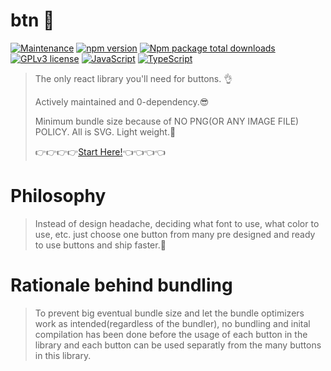 # btn 📱
[![Maintenance](https://img.shields.io/badge/Maintained%3F-yes-green.svg)](https://GitHub.com/Naereen/StrapDown.js/graphs/commit-activity) [![npm version](https://badge.fury.io/js/btnjs.svg)](https://badge.fury.io/js/btnjs) [![Npm package total downloads](https://badgen.net/npm/dt/btnjs)](https://www.npmjs.com/package/btnjs) [![GPLv3 license](https://img.shields.io/badge/License-GPLv3-blue.svg)](http://perso.crans.org/besson/LICENSE.html) [![JavaScript](https://img.shields.io/badge/--F7DF1E?logo=javascript&logoColor=000)](https://www.javascript.com/) [![TypeScript](https://badgen.net/badge/icon/typescript?icon=typescript&label)](https://typescriptlang.org)
> The only react library you'll need for buttons. 👌
>
> Actively maintained and 0-dependency.😎
> 
> Minimum bundle size because of NO PNG(OR ANY IMAGE FILE) POLICY. All is SVG. Light weight.🦋
>
>👉👉👉👉[Start Here!](https://mediumspringgreen.github.io/btn/)👈👈👈👈

# Philosophy
> Instead of design headache, deciding what font to use, what color to use, etc. just choose one button from many pre designed and ready to use buttons and ship faster.🚀

# Rationale behind bundling
> To prevent big eventual bundle size and let the bundle optimizers work as intended(regardless of the bundler), no bundling and inital compilation has been done before the usage of each button in the library and each button can be used separatly from the many buttons in this library.
